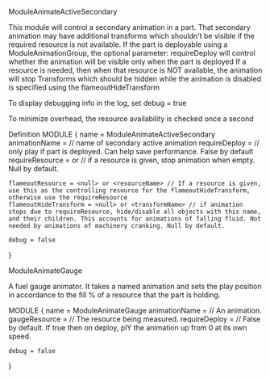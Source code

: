 ModuleAnimateActiveSecondary

This module will control a secondary animation in a part.  That secondary animation may have additional transforms which shouldn't be visible if the required resource is not available.
If the part is deployable using a ModuleAnimationGroup, the optional parameter:
	requireDeploy 
will control whether the animation will be visible only when the part is deployed
If a resource is needed, then when that resource is NOT available, the animation will stop
Transforms which should be hidden while the animation is disabled is specified using the flameoutHideTransform

To display debugging info in the log, set debug = true

To minimize overhead, the resource availability is checked once a second


Definition
MODULE
{
	name = ModuleAnimateActiveSecondary
	animationName = <string> // name of secondary active animation
	requireDeploy = <boolean> // only play if part is deployed. Can help save performance. False by default
	requireResource = <null> or <resourceName> // if a resource is given, stop animation when empty. Null by default.

	flameoutResource = <null> or <resourceName> // If a resource is given, use this as the controlling resource for the flameoutHideTransform, otherwise use the requireResource
	flameoutHideTransform = <null> or <transformName> // if animation stops due to requireResource, hide/disable all objects with this name, and their children. This accounts for animations of falling fluid. Not needed by animations of machinery cranking. Null by default.

	debug = false
}


ModuleAnimateGauge

A fuel gauge animator. It takes a named animation and sets the play position in accordance to the fill % of a resource that the part is holding.

MODULE
{
	name = ModuleAnimateGauge
	animationName = <string> // An animation.
	gaugeResource = <string> // The resource being measured.
	requireDeploy = <boolean> // False by default. If true then on deploy, plY the animation up from 0 at its own speed.

	debug = false
}
